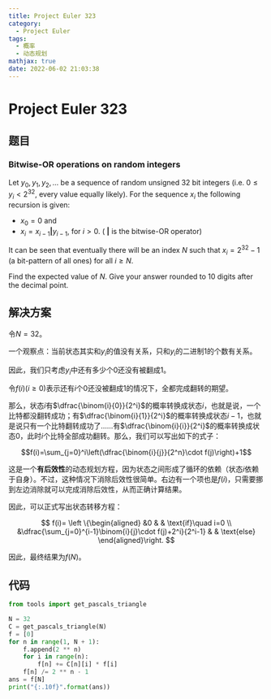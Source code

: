 ```yaml
---
title: Project Euler 323
category:
  - Project Euler
tags:
  - 概率
  - 动态规划
mathjax: true
date: 2022-06-02 21:03:38
---
```


<escape><!-- more --></escape>

# Project Euler 323

## 题目

### Bitwise-OR operations on random integers

Let $y_0, y_1, y_2,\dots$ be a sequence of random unsigned $32$ bit integers (i.e. $0 \le y_i < 2^{32}$, every value equally likely).
For the sequence $x_i$ the following recursion is given:

- $x_0 = 0$ and
- $x_i = x_{i-1} \mathbf{|} y_{i-1}$, for $i > 0$. ( $\mathbf{|}$ is the bitwise-OR operator)

It can be seen that eventually there will be an index $N$ such that
$x_i = 2^{32} -1$ (a bit-pattern of all ones) for all $i \ge N$.

Find the expected value of $N$. Give your answer rounded to $10$ digits after the decimal point.

## 解决方案

令$N=32$。

一个观察点：当前状态其实和$y_i$的值没有关系，只和$y_i$的二进制$1$的个数有关系。

因此，我们只考虑$y_i$中还有多少个$0$还没有被翻成$1$。

令$f(i)(i\ge 0)$表示还有$i$个$0$还没被翻成$1$的情况下，全都完成翻转的期望。

那么，状态$i$有$\dfrac{\binom{i}{0}}{2^i}$的概率转换成状态$i$，也就是说，一个比特都没翻转成功；有$\dfrac{\binom{i}{1}}{2^i}$的概率转换成状态$i-1$，也就是说只有一个比特翻转成功了……有$\dfrac{\binom{i}{i}}{2^i}$的概率转换成状态$0$，此时$i$个比特全部成功翻转。那么，我们可以写出如下的式子：

$$f(i)=\sum_{j=0}^i\left(\dfrac{\binom{i}{j}}{2^n}\cdot f(j)\right)+1$$

这是一个**有后效性**的动态规划方程，因为状态之间形成了循环的依赖（状态$i$依赖于自身）。不过，这种情况下消除后效性很简单。右边有一个项也是$f(i)$，只需要挪到左边消除就可以完成消除后效性，从而正确计算结果。

因此，可以正式写出状态转移方程：

$$
f(i)=
\left \{\begin{aligned}
  &0  & & \text{if}\quad i=0 \\
  &\dfrac{\sum_{j=0}^{i-1}\binom{i}{j}\cdot f(j)+2^i}{2^i-1} & & \text{else}
\end{aligned}\right.
$$

因此，最终结果为$f(N)$。

## 代码

```py
from tools import get_pascals_triangle

N = 32
C = get_pascals_triangle(N)
f = [0]
for n in range(1, N + 1):
    f.append(2 ** n)
    for i in range(n):
        f[n] += C[n][i] * f[i]
    f[n] /= 2 ** n - 1
ans = f[N]
print("{:.10f}".format(ans))
```
